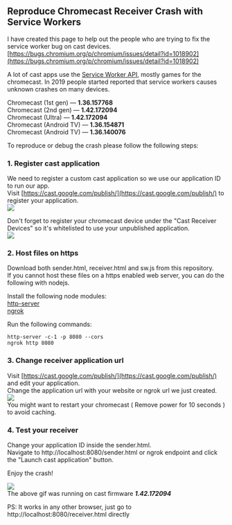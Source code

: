 ## Reproduce Chromecast Receiver Crash with Service Workers
I have created this page to help out the people who are trying to fix the service worker bug on cast devices.
[https://bugs.chromium.org/p/chromium/issues/detail?id=1018902](https://bugs.chromium.org/p/chromium/issues/detail?id=1018902)

A lot of cast apps use the [Service Worker API](https://developer.mozilla.org/en-US/docs/Web/API/Service_Worker_API), mostly games for the chromecast.
In 2019 people started reported that service workers causes unknown crashes on many devices.

Chromecast (1st gen)    — **1.36.157768**  
Chromecast (2nd gen)    — **1.42.172094**  
Chromecast (Ultra)      — **1.42.172094**  
Chromecast (Android TV) — **1.36.154871**  
Chromecast (Android TV) — **1.36.140076**  

To reproduce or debug the crash please follow the following steps:

### 1. Register cast application
We need to register a custom cast application so we use our application ID to run our app.  
Visit [https://cast.google.com/publish/](https://cast.google.com/publish/) to register your application.  
![](https://i.imgur.com/HC9l6mV.png)  

Don't forget to register your chromecast device under the "Cast Receiver Devices" so it's whitelisted to use your unpublished application.  
![](https://i.imgur.com/Cxfo2Ww.png)  

### 2. Host files on https
Download both sender.html, receiver.html and sw.js from this repository.  
If you cannot host these files on a https enabled web server, you can do the following with nodejs.

Install the following node modules:  
[http-server](https://www.npmjs.com/package/http-server)  
[ngrok](https://www.npmjs.com/package/ngrok)  

Run the following commands:  
```
http-server -c-1 -p 8080 --cors
ngrok http 8080
```

### 3. Change receiver application url
Visit [https://cast.google.com/publish/](https://cast.google.com/publish/) and edit your application.  
Change the application url with your website or ngrok url we just created.  
![](https://i.imgur.com/zI0MP6K.png)  
You might want to restart your chromecast ( Remove power for 10 seconds ) to avoid caching.

### 4. Test your receiver
Change your application ID inside the sender.html.  
Navigate to http://localhost:8080/sender.html or ngrok endpoint and click the "Launch cast application" button.  

Enjoy the crash!

![](crash.gif)  
The above gif was running on cast firmware ***1.42.172094***

PS: It works in any other browser, just go to http://localhost:8080/receiver.html directly
